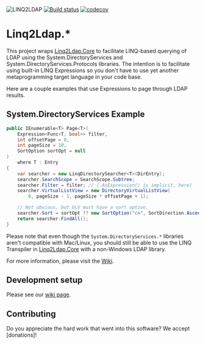 ![LINQ2LDAP][banner]
[![Build status][appveyorimg]][appveyorlink]
[![codecov][codecovimg]][codecovlink]

# Linq2Ldap.*

This project wraps [Linq2Ldap.Core][core] to facilitate LINQ-based querying of LDAP using the System.DirectoryServices
and System.DirectoryServices.Protocols libraries. The intention is to facilitate using built-in LINQ Expressions so you
don't have to use yet another metaprogramming target language in your code base.

Here are a couple examples that use Expressions to page through LDAP results.

## System.DirectoryServices Example

```c#
public IEnumerable<T> Page<T>(
    Expression<Func<T, bool>> filter,
    int offsetPage = 0,
    int pageSize = 10,
    SortOption sortOpt = null
)
    where T : Entry
{
    var searcher = new LinqDirectorySearcher<T>(DirEntry);
    searcher.SearchScope = SearchScope.Subtree;
    searcher.Filter = filter; // (.AsExpression() is implicit, here)
    searcher.VirtualListView = new DirectoryVirtualListView(
        0, pageSize - 1, pageSize * offsetPage + 1);

    // Not obvious, but VLV must have a sort option.
    searcher.Sort = sortOpt ?? new SortOption("cn", SortDirection.Ascending);
    return searcher.FindAll();
}
```

Please note that even though the `System.DirectoryServices.*` libraries aren't compatible with Mac/Linux,
you should still be able to use the LINQ Transpiler in [Linq2Ldap.Core][core] with a non-Windows LDAP library.

For more information, please visit the [Wiki](https://github.com/cdibbs/linq2ldap/wiki).

## Development setup

Please see our [wiki page][wiki-dev].

## Contributing

Do you appreciate the hard work that went into this software? We accept [donations]!

[banner]: https://github.com/cdibbs/linq2ldap/blob/master/resources/header.svg "The only way to discover the limits of the possible is to go beyond them into the impossible. - Arthur C. Clarke"
[1]: https://github.com/cdibbs/linq2ldap/blob/master/Linq2Ldap/Specification.cs#L42
[appveyorimg]: https://ci.appveyor.com/api/projects/status/i8u7bshsqw63wj7e?svg=true
[appveyorlink]: https://ci.appveyor.com/project/cdibbs/linq2ldap
[codecovimg]: https://codecov.io/gh/cdibbs/linq2ldap/branch/master/graph/badge.svg
[codecovlink]: https://codecov.io/gh/cdibbs/linq2ldap
[core]: https://github.com/cdibbs/linq2ldap.core
[wiki-dev]: https://github.com/cdibbs/linq2ldap/wiki/Development-Setup
